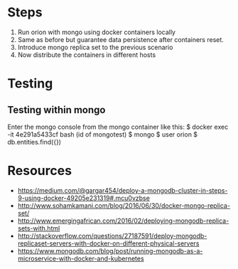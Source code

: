 # Steps
1) Run orion with mongo using docker containers locally
2) Same as before but guarantee data persistence after containers reset.
3) Introduce mongo replica set to the previous scenario
4) Now distribute the containers in different hosts

# Testing

## Testing within mongo
Enter the mongo console from the mongo container like this:
    $ docker exec -it 4e291a5433cf bash (id of mongotest)
    $ mongo
    $ user orion
    $ db.entities.find({})

# Resources
 - https://medium.com/@gargar454/deploy-a-mongodb-cluster-in-steps-9-using-docker-49205e231319#.mcu0vzbse
 - http://www.sohamkamani.com/blog/2016/06/30/docker-mongo-replica-set/ 
 - http://www.emergingafrican.com/2016/02/deploying-mongodb-replica-sets-with.html
 - http://stackoverflow.com/questions/27187591/deploy-mongodb-replicaset-servers-with-docker-on-different-physical-servers
 - https://www.mongodb.com/blog/post/running-mongodb-as-a-microservice-with-docker-and-kubernetes
